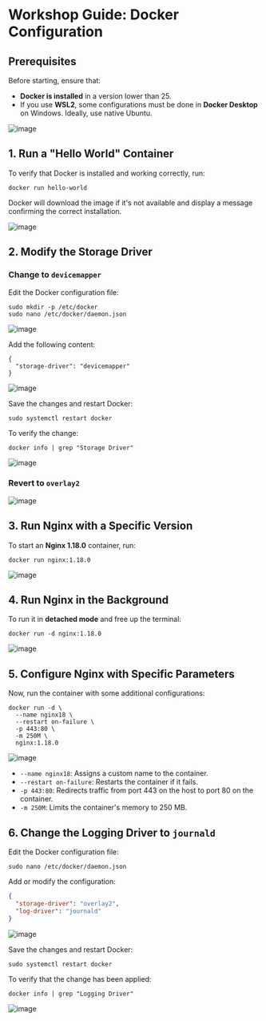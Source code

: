 # Workshop Guide: Docker Configuration

## Prerequisites

Before starting, ensure that:
- **Docker is installed** in a version lower than 25.
- If you use **WSL2**, some configurations must be done in **Docker Desktop** on Windows. Ideally, use native Ubuntu.

![image](https://github.com/user-attachments/assets/4a101d54-42c0-454c-a525-d0fd63e06ab8)

## 1. Run a "Hello World" Container

To verify that Docker is installed and working correctly, run:

```
docker run hello-world
```

Docker will download the image if it's not available and display a message confirming the correct installation.

![image](https://github.com/user-attachments/assets/666f09c0-42f7-4c2e-8146-3956a627b359)

## 2. Modify the Storage Driver

### Change to `devicemapper`

Edit the Docker configuration file:

```
sudo mkdir -p /etc/docker
sudo nano /etc/docker/daemon.json
```

![image](https://github.com/user-attachments/assets/f2f7b2f5-0afb-417e-926c-5114df9bf64b)

Add the following content:

```
{
  "storage-driver": "devicemapper"
}
```

![image](https://github.com/user-attachments/assets/63220918-ce72-4d1a-84e9-21729922e6c0)

Save the changes and restart Docker:

```
sudo systemctl restart docker
```

To verify the change:

```
docker info | grep "Storage Driver"
```

![image](https://github.com/user-attachments/assets/4e999a74-a6d5-4e22-b621-4e715789bf1c)

### Revert to `overlay2`

![image](https://github.com/user-attachments/assets/a56d52a8-30c6-48fa-83ef-14f7b2c55be4)

## 3. Run Nginx with a Specific Version

To start an **Nginx 1.18.0** container, run:

```
docker run nginx:1.18.0
```

![image](https://github.com/user-attachments/assets/39423db8-eed4-42e2-b564-3d7f56d9d6dd)

## 4. Run Nginx in the Background

To run it in **detached mode** and free up the terminal:

```
docker run -d nginx:1.18.0
```

![image](https://github.com/user-attachments/assets/33c7dc5c-848e-4402-8893-a944420bfc4a)

## 5. Configure Nginx with Specific Parameters

Now, run the container with some additional configurations:

```
docker run -d \
  --name nginx18 \
  --restart on-failure \
  -p 443:80 \
  -m 250M \
  nginx:1.18.0
```

![image](https://github.com/user-attachments/assets/373f0dce-d29a-4fa7-ba7a-1e45a3dcab85)

- `--name nginx18`: Assigns a custom name to the container.
- `--restart on-failure`: Restarts the container if it fails.
- `-p 443:80`: Redirects traffic from port 443 on the host to port 80 on the container.
- `-m 250M`: Limits the container's memory to 250 MB.

## 6. Change the Logging Driver to `journald`

Edit the Docker configuration file:

```
sudo nano /etc/docker/daemon.json
```

Add or modify the configuration:

```json
{
  "storage-driver": "overlay2",
  "log-driver": "journald"
}
```

![image](https://github.com/user-attachments/assets/81d0ed19-32fa-469c-b6c1-ce246f13fc62)

Save the changes and restart Docker:

```
sudo systemctl restart docker
```

To verify that the change has been applied:

```
docker info | grep "Logging Driver"
```

![image](https://github.com/user-attachments/assets/38a7ad9f-be5d-421a-8f28-5000c629a059)

